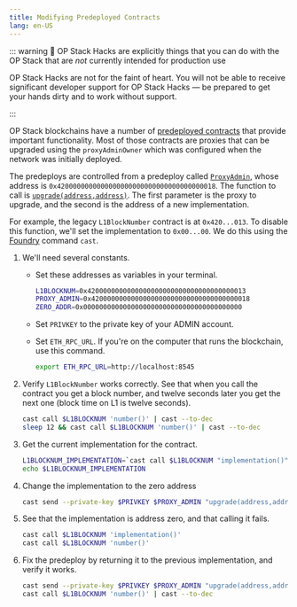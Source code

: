 ```yaml
---
title: Modifying Predeployed Contracts
lang: en-US
---
```


::: warning 🚧 OP Stack Hacks are explicitly things that you can do with the OP Stack that are *not* currently intended for production use

OP Stack Hacks are not for the faint of heart. You will not be able to receive significant developer support for OP Stack Hacks — be prepared to get your hands dirty and to work without support.

:::


OP Stack blockchains have a number of [predeployed contracts](https://github.com/ethereum-optimism/optimism/blob/develop/packages/contracts-bedrock/src/constants.ts) that provide important functionality. 
Most of those contracts are proxies that can be upgraded using the `proxyAdminOwner` which was configured when the network was initially deployed.

The predeploys are controlled from a predeploy called [`ProxyAdmin`](https://github.com/ethereum-optimism/optimism/blob/develop/packages/contracts-bedrock/contracts/universal/ProxyAdmin.sol), whose address is `0x4200000000000000000000000000000000000018`. 
The function to call is [`upgrade(address,address)`](https://github.com/ethereum-optimism/optimism/blob/develop/packages/contracts-bedrock/contracts/universal/ProxyAdmin.sol#L211-L229).
The first parameter is the proxy to upgrade, and the second is the address of a new implementation.

For example, the legacy `L1BlockNumber` contract is at `0x420...013`. 
To disable this function, we'll set the implementation to `0x00...00`.
We do this using the [Foundry](https://book.getfoundry.sh/) command `cast`.

1. We'll need several constants.

    - Set these addresses as variables in your terminal.

        ```sh
        L1BLOCKNUM=0x4200000000000000000000000000000000000013
        PROXY_ADMIN=0x4200000000000000000000000000000000000018
        ZERO_ADDR=0x0000000000000000000000000000000000000000
        ```

    - Set `PRIVKEY` to the private key of your ADMIN account.

    - Set `ETH_RPC_URL`. If you're on the computer that runs the blockchain, use this command.

        ```sh
        export ETH_RPC_URL=http://localhost:8545
        ```

1. Verify `L1BlockNumber` works correctly.
   See that when you call the contract you get a block number, and twelve seconds later you get the next one (block time on L1 is twelve seconds).

   ```sh
   cast call $L1BLOCKNUM 'number()' | cast --to-dec
   sleep 12 && cast call $L1BLOCKNUM 'number()' | cast --to-dec
   ```

1. Get the current implementation for the contract.

   ```sh
   L1BLOCKNUM_IMPLEMENTATION=`cast call $L1BLOCKNUM "implementation()" | sed 's/000000000000000000000000//'`
   echo $L1BLOCKNUM_IMPLEMENTATION 
   ```

1. Change the implementation to the zero address   

   ```sh
   cast send --private-key $PRIVKEY $PROXY_ADMIN "upgrade(address,address)" $L1BLOCKNUM $ZERO_ADDR
   ```

1. See that the implementation is address zero, and that calling it fails.

   ```sh
   cast call $L1BLOCKNUM 'implementation()'
   cast call $L1BLOCKNUM 'number()'
   ```

1. Fix the predeploy by returning it to the previous implementation, and verify it works. 


   ```sh
   cast send --private-key $PRIVKEY $PROXY_ADMIN "upgrade(address,address)" $L1BLOCKNUM $L1BLOCKNUM_IMPLEMENTATION
   cast call $L1BLOCKNUM 'number()' | cast --to-dec
   ```